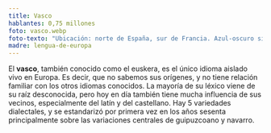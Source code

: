 ```yaml
---
title: Vasco
hablantes: 0,75 millones
foto: vasco.webp
foto-texto: "Ubicación: norte de España, sur de Francia. Azul-oscuro significa más de 50% de la población lo habla, azul-claro significa más de 20%."
madre: lengua-de-europa
---
```


El **vasco**, también conocido como el euskera, es el único idioma aislado vivo en Europa. Es decir, que no sabemos sus orígenes, y no tiene relación familiar con los otros idiomas conocidos. La mayoría de su léxico viene de su raíz desconocida, pero hoy en día también tiene mucha influencia de sus vecinos, especialmente del latín y del castellano. Hay 5 variedades dialectales, y se estandarizó por primera vez en los años sesenta principalmente sobre las variaciones centrales de guipuzcoano y navarro.